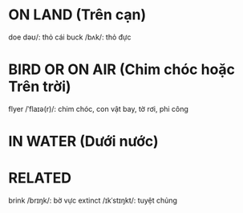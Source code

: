 # ON LAND (Trên cạn)
doe dəʊ/: thỏ cái
buck /bʌk/: thỏ đực

# BIRD OR ON AIR (Chim chóc hoặc Trên trời)
flyer /ˈflaɪə(r)/: chim chóc, con vật bay, tờ rơi, phi công

# IN WATER (Dưới nước)

# RELATED
brink /brɪŋk/: bờ vực
extinct /ɪkˈstɪŋkt/: tuyệt chủng